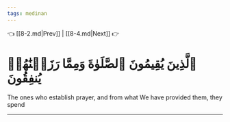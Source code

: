 ```yaml
---
tags: medinan
---
```


👈 [[8-2.md|Prev]] | [[8-4.md|Next]] 👉

# ٱلَّذِينَ يُقِيمُونَ ٱلصَّلَوٰةَ وَمِمَّا رَزَقۡنَٰهُمۡ يُنفِقُونَ

The ones who establish prayer, and from what We have provided them, they spend

---

